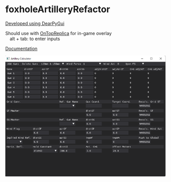 # foxholeArtilleryRefactor
[Developed using DearPyGui](https://github.com/hoffstadt/DearPyGui) <br/>

Should use with [OnTopReplica](https://github.com/LorenzCK/OnTopReplica/releases) for in-game overlay <br/>
&emsp;alt + tab: to enter inputs

[Documentation](https://foxholeartilleryrefactor.readthedocs.io/en/latest/usage.html)

![Screenshot](images/appAppearance.png)